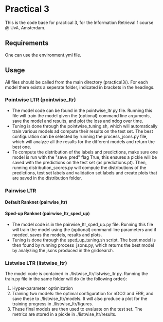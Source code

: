 # Practical 3

This is the code base for practical 3, for the Information Retrieval 1 course @ UvA, Amsterdam.

## Requirements
One can use the environment.yml file.


## Usage
All files should be called from the main directory (practical3/). For each model there exists a seperate folder, indicated in brackets in the headings. 

### Pointwise LTR (pointwise_ltr)
- The model code can be found in the pointwise_ltr.py file. Running this file will train the model given the (optional) command line arguments, save the model and results, and plot the loss and ndcg over time.
- Tuning is done through the pointwise_tuning.sh, which will automatically train various models ad compute their results on the test set. The best configuration can be selected by running the process_jsons.py file, which will analyze all the results for the different models and return the best one. 
- To compute the distribution of the labels and predictions, make sure one model is run with the "save_pred" flag True, this ensures a pickle will be saved with the predictions on the test set (as predictions.pt). Then, running distribution_scores.py will compute the distributions of the predictions, test set labels and validation set labels and create plots that are saved in the distribution folder. 

### Pairwise LTR
#### Default Ranknet (pairwise_ltr)


#### Sped-up Ranknet (pairwise_ltr_sped_up)
- The model code is in the pairwise_ltr_sped_up.py file. Running this file will train the model using the (optional) command line parameters and if needed, saves the models, results and plots. 
- Tuning is done through the sped_up_tuning.sh script. The best model is then found by running process_jsons.py, which returns the best model by analyzing the jsons produced in the gridsearch. 

### Listwise LTR (listwise_ltr)
The model code is contained in ./listwise_ltr/listwise_ltr.py. Running the train.py file in the same folder will do (in the following order):

1. Hyper-parameter optimization
2. Training two models: the optimal configuration for nDCG and ERR, and save these to ./listwise_ltr/models. It will also produce a plot for the training progress in ./listwise_ltr/figures.
3. These final models are then used to evaluate on the test set. The metrics are stored in a pickle in ./listwise_ltr/results.
